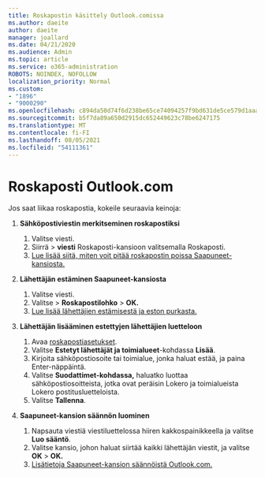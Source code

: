 ```yaml
---
title: Roskapostin käsittely Outlook.comissa
ms.author: daeite
author: daeite
manager: joallard
ms.date: 04/21/2020
ms.audience: Admin
ms.topic: article
ms.service: o365-administration
ROBOTS: NOINDEX, NOFOLLOW
localization_priority: Normal
ms.custom:
- "1896"
- "9000290"
ms.openlocfilehash: c894da50d74f6d238be65ce74094257f9bd631de5ce579d1aaa511292c2523e6
ms.sourcegitcommit: b5f7da89a650d2915dc652449623c78be6247175
ms.translationtype: MT
ms.contentlocale: fi-FI
ms.lasthandoff: 08/05/2021
ms.locfileid: "54111361"
---
```

# <a name="spam-and-junk-email-in-outlookcom"></a>Roskaposti Outlook.com

Jos saat liikaa roskapostia, kokeile seuraavia keinoja:

1. **Sähköpostiviestin merkitseminen roskapostiksi**
    1. Valitse viesti.
    1. Siirrä   >  **viesti** Roskaposti-kansioon valitsemalla Roskaposti.
    1. [Lue lisää siitä, miten voit pitää roskapostin poissa Saapuneet-kansiosta.](https://support.office.com/article/a3ece97b-82f8-4a5e-9ac3-e92fa6427ae4?wt.mc_id=Office_Outlook_com_Alchemy)

1. **Lähettäjän estäminen Saapuneet-kansiosta**
    1. Valitse viesti.
    1. Valitse   >  **Roskapostilohko**  >  **OK.**
    1. [Lue lisää lähettäjien estämisestä ja eston purkasta.](https://support.office.com/article/afba1c94-77bb-4f50-8b85-057cf52f4d5e?wt.mc_id=Office_Outlook_com_Alchemy)

1. **Lähettäjän lisääminen estettyjen lähettäjien luetteloon**
    1. Avaa [roskapostiasetukset](https://outlook.live.com/mail/options/mail/junkEmail/blockedSendersAndDomainsV2).
    1. Valitse **Estetyt lähettäjät ja toimialueet**-kohdassa **Lisää**.
    1. Kirjoita sähköpostiosoite tai toimialue, jonka haluat estää, ja paina Enter-näppäintä.
    1. Valitse **Suodattimet-kohdassa,** haluatko luottaa sähköpostiosoitteista, jotka ovat peräisin Lokero ja toimialueista Lokero postitusluetteloista.
    1. Valitse **Tallenna**.

1. **Saapuneet-kansion säännön luominen**
    1. Napsauta viestiä viestiluettelossa hiiren kakkospainikkeella ja valitse **Luo sääntö**.
    1. Valitse kansio, johon haluat siirtää kaikki lähettäjän viestit, ja valitse **OK**  >  **OK.**
    1. [Lisätietoja Saapuneet-kansion säännöistä Outlook.com.](https://support.office.com/article/4b094371-a5d7-49bd-8b1b-4e4896a7cc5d?wt.mc_id=Office_Outlook_com_Alchemy)
